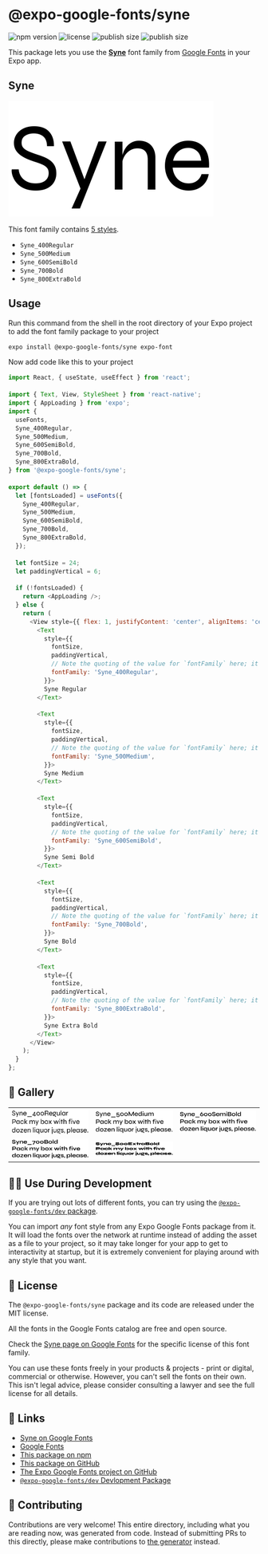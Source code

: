 # @expo-google-fonts/syne

![npm version](https://flat.badgen.net/npm/v/@expo-google-fonts/syne)
![license](https://flat.badgen.net/github/license/expo/google-fonts)
![publish size](https://flat.badgen.net/packagephobia/install/@expo-google-fonts/syne)
![publish size](https://flat.badgen.net/packagephobia/publish/@expo-google-fonts/syne)

This package lets you use the [**Syne**](https://fonts.google.com/specimen/Syne) font family from [Google Fonts](https://fonts.google.com/) in your Expo app.

## Syne

![Syne](./font-family.png)

This font family contains [5 styles](#-gallery).

- `Syne_400Regular`
- `Syne_500Medium`
- `Syne_600SemiBold`
- `Syne_700Bold`
- `Syne_800ExtraBold`

## Usage

Run this command from the shell in the root directory of your Expo project to add the font family package to your project
```sh
expo install @expo-google-fonts/syne expo-font
```

Now add code like this to your project
```js
import React, { useState, useEffect } from 'react';

import { Text, View, StyleSheet } from 'react-native';
import { AppLoading } from 'expo';
import {
  useFonts,
  Syne_400Regular,
  Syne_500Medium,
  Syne_600SemiBold,
  Syne_700Bold,
  Syne_800ExtraBold,
} from '@expo-google-fonts/syne';

export default () => {
  let [fontsLoaded] = useFonts({
    Syne_400Regular,
    Syne_500Medium,
    Syne_600SemiBold,
    Syne_700Bold,
    Syne_800ExtraBold,
  });

  let fontSize = 24;
  let paddingVertical = 6;

  if (!fontsLoaded) {
    return <AppLoading />;
  } else {
    return (
      <View style={{ flex: 1, justifyContent: 'center', alignItems: 'center' }}>
        <Text
          style={{
            fontSize,
            paddingVertical,
            // Note the quoting of the value for `fontFamily` here; it expects a string!
            fontFamily: 'Syne_400Regular',
          }}>
          Syne Regular
        </Text>

        <Text
          style={{
            fontSize,
            paddingVertical,
            // Note the quoting of the value for `fontFamily` here; it expects a string!
            fontFamily: 'Syne_500Medium',
          }}>
          Syne Medium
        </Text>

        <Text
          style={{
            fontSize,
            paddingVertical,
            // Note the quoting of the value for `fontFamily` here; it expects a string!
            fontFamily: 'Syne_600SemiBold',
          }}>
          Syne Semi Bold
        </Text>

        <Text
          style={{
            fontSize,
            paddingVertical,
            // Note the quoting of the value for `fontFamily` here; it expects a string!
            fontFamily: 'Syne_700Bold',
          }}>
          Syne Bold
        </Text>

        <Text
          style={{
            fontSize,
            paddingVertical,
            // Note the quoting of the value for `fontFamily` here; it expects a string!
            fontFamily: 'Syne_800ExtraBold',
          }}>
          Syne Extra Bold
        </Text>
      </View>
    );
  }
};

```

## 🔡 Gallery


||||
|-|-|-|
|![Syne_400Regular](./Syne_400Regular.ttf.png)|![Syne_500Medium](./Syne_500Medium.ttf.png)|![Syne_600SemiBold](./Syne_600SemiBold.ttf.png)||
|![Syne_700Bold](./Syne_700Bold.ttf.png)|![Syne_800ExtraBold](./Syne_800ExtraBold.ttf.png)|||


## 👩‍💻 Use During Development

If you are trying out lots of different fonts, you can try using the [`@expo-google-fonts/dev` package](https://github.com/expo/google-fonts/tree/master/font-packages/dev#readme).

You can import *any* font style from any Expo Google Fonts package from it. It will load the fonts
over the network at runtime instead of adding the asset as a file to your project, so it may take longer
for your app to get to interactivity at startup, but it is extremely convenient
for playing around with any style that you want.

## 📖 License

The `@expo-google-fonts/syne` package and its code are released under the MIT license.

All the fonts in the Google Fonts catalog are free and open source.

Check the [Syne page on Google Fonts](https://fonts.google.com/specimen/Syne) for the specific license of this font family.

You can use these fonts freely in your products & projects - print or digital, commercial or otherwise. However, you can't sell the fonts on their own. This isn't legal advice, please consider consulting a lawyer and see the full license for all details.

## 🔗 Links

- [Syne on Google Fonts](https://fonts.google.com/specimen/Syne)
- [Google Fonts](https://fonts.google.com/)
- [This package on npm](https://www.npmjs.com/package/@expo-google-fonts/syne)
- [This package on GitHub](https://github.com/expo/google-fonts/tree/master/font-packages/syne)
- [The Expo Google Fonts project on GitHub](https://github.com/expo/google-fonts)
- [`@expo-google-fonts/dev` Devlopment Package](https://github.com/expo/google-fonts/tree/master/font-packages/dev)

## 🤝 Contributing

Contributions are very welcome! This entire directory, including what you are reading now, was generated from code. Instead of submitting PRs to this directly, please make contributions to [the generator](https://github.com/expo/google-fonts/tree/master/packages/generator) instead.
